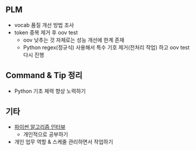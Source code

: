 ## PLM

- vocab 품질 개선 방법 조사
- token 중복 제거 후 oov test
  - oov 낮추는 것 자체로는 성능 개선에 한계 존재
  - Python regex(정규식) 사용해서 특수 기호 제거(전처리 작업) 하고 oov test 다시 진행




## Command & Tip 정리

- Python 기초 체력 향상 노력하기




## 기타

- [파이썬 알고리즘 인터뷰](https://github.com/onlybooks/algorithm-interview)
  - 개인적으로 공부하기
- 개인 업무 역할 & 스케줄 관리하면서 작업하기
